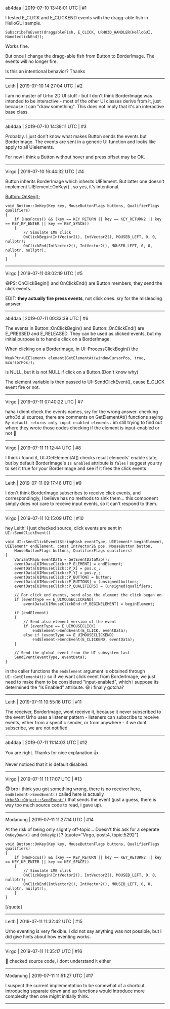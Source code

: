 ab4daa | 2019-07-10 13:48:01 UTC | #1

I tested E_CLICK and E_CLICKEND events with the dragg-able fish in HelloGUI sample.

	SubscribeToEvent(draggableFish, E_CLICK, URHO3D_HANDLER(HelloGUI, HandleclickEnd));
Works fine.

But once I change the dragg-able fish from Button to BorderImage.
The events will no longer fire. 

Is this an intentional behavior?
Thanks

-------------------------

Leith | 2019-07-10 14:27:04 UTC | #2

I am no master of Urho 2D UI stuff - but I don't think BorderImage was intended to be interactive - most of the other UI classes derive from it, just because it can "draw something". This does not imply that it's an interactive base class.

-------------------------

ab4daa | 2019-07-10 14:39:11 UTC | #3

Probably.
I just don't know what makes Button sends the events but BorderImage.
The events are sent in a generic UI function and looks like apply to all UIelements.

For now I think a Button without hover and press offset may be OK.

-------------------------

Virgo | 2019-07-10 16:44:32 UTC | #4

Button inherits BorderImage which inherits UIElement.
But latter one doesn't implement UIElement::OnKey() , so yes, it's intentional.



[Button::OnKey();](https://github.com/urho3d/Urho3D/blob/master/Source/Urho3D/UI/Button.cpp#L149)

    void Button::OnKey(Key key, MouseButtonFlags buttons, QualifierFlags qualifiers)
    {
        if (HasFocus() && (key == KEY_RETURN || key == KEY_RETURN2 || key == KEY_KP_ENTER || key == KEY_SPACE))
        {
            // Simulate LMB click
            OnClickBegin(IntVector2(), IntVector2(), MOUSEB_LEFT, 0, 0, nullptr);
            OnClickEnd(IntVector2(), IntVector2(), MOUSEB_LEFT, 0, 0, nullptr, nullptr);
        }
    }

-------------------------

Virgo | 2019-07-11 08:02:19 UTC | #5

:smiley:PS: OnClickBegin() and OnClickEnd() are Button members, they send the click events.

EDIT: **they actually fire press events**, not click ones.
sry for the misleading answer

-------------------------

ab4daa | 2019-07-11 00:33:39 UTC | #6

The events in Button::OnClickBegin() and Button::OnClickEnd() are E_PRESSED and E_RELEASED.
They can be used as clicked events, but my initial purpose is to handle click on a BorderImage.

When clicking on a BorderImage, in UI::ProcessClickBegin() the 

	WeakPtr<UIElement> element(GetElementAt(windowCursorPos, true, &cursorPos));

is NULL, but it is not NULL if click on a Button.(Don't know why)

The element variable is then passed to UI::SendClickEvent(), cause E_CLICK event fire or not.

-------------------------

Virgo | 2019-07-11 07:40:22 UTC | #7

haha i didnt check the events names, sry for the wrong answer.
checking urho3d ui sources, there are comments on GetElementAt() functions saying
`By default returns only input-enabled elements.`
im still trying to find out where they wrote those codes checking if the element is input-enabled or not
:hugs:

-------------------------

Virgo | 2019-07-11 11:12:44 UTC | #8

I think i found it, UI::GetElementAt() checks result elements' enable state, but by default BorderImage's `Is Enabled` attribute is `fales`
i suggest you try to set it true for your BorderImage and see if it fires the click events

-------------------------

Leith | 2019-07-11 09:17:46 UTC | #9

I don't think BorderImage subscribes to receive click events, and correspondingly, I believe has no methods to sink them... this component simply does not care to receive input events, so it can't respond to them.

-------------------------

Virgo | 2019-07-11 10:15:09 UTC | #10

hey Leith!
i just checked source, click events are sent in `UI::SendClickEvent()`


    void UI::SendClickEvent(StringHash eventType, UIElement* beginElement, UIElement* endElement, const IntVector2& pos, MouseButton button,
        MouseButtonFlags buttons, QualifierFlags qualifiers)
    {
        VariantMap& eventData = GetEventDataMap();
        eventData[UIMouseClick::P_ELEMENT] = endElement;
        eventData[UIMouseClick::P_X] = pos.x_;
        eventData[UIMouseClick::P_Y] = pos.y_;
        eventData[UIMouseClick::P_BUTTON] = button;
        eventData[UIMouseClick::P_BUTTONS] = (unsigned)buttons;
        eventData[UIMouseClick::P_QUALIFIERS] = (unsigned)qualifiers;

        // For click end events, send also the element the click began on
        if (eventType == E_UIMOUSECLICKEND)
            eventData[UIMouseClickEnd::P_BEGINELEMENT] = beginElement;

        if (endElement)
        {
            // Send also element version of the event
            if (eventType == E_UIMOUSECLICK)
                endElement->SendEvent(E_CLICK, eventData);
            else if (eventType == E_UIMOUSECLICKEND)
                endElement->SendEvent(E_CLICKEND, eventData);
        }

        // Send the global event from the UI subsystem last
        SendEvent(eventType, eventData);
    }

in the caller functions the `endElement` argument is obtained through `UI::GetElementAt()`
so if we want click event from BorderImage, we just need to make them to be considered "input-enabled", which i suppose its determined the "Is Enabled" attribute.
:smiley: i finally gotcha?

-------------------------

Leith | 2019-07-11 10:55:16 UTC | #11

The receiver, BorderImage, wont receive it, because it never subscribed to the event
Urho uses a listener pattern - listeners can subscribe to receive events, either from a specific sender, or from anywhere - if we dont subscribe, we are not notified

-------------------------

ab4daa | 2019-07-11 11:14:03 UTC | #12

You are right.
Thanks for nice explanation :+1:

Never noticed that it is default disabled.

-------------------------

Virgo | 2019-07-11 11:17:07 UTC | #13

:innocent: bro i think you got something wrong, there is no receiver here, `endElement->SendEvent()` called here is actually [`Urho3D::Object::SendEvent()`](https://github.com/urho3d/Urho3D/blob/master/Source/Urho3D/Core/Object.cpp#L297) that sends the event (just a guess, there is way too much source code to read, i gave up).

-------------------------

Modanung | 2019-07-11 11:27:14 UTC | #14

At the risk of being only slightly off-topic...
Doesn't this ask for a seperate `OnKeyDown()` and `OnKeyUp()`?
[quote="Virgo, post:4, topic:5292"]
```
void Button::OnKey(Key key, MouseButtonFlags buttons, QualifierFlags qualifiers)
{
    if (HasFocus() && (key == KEY_RETURN || key == KEY_RETURN2 || key == KEY_KP_ENTER || key == KEY_SPACE))
    {
        // Simulate LMB click
        OnClickBegin(IntVector2(), IntVector2(), MOUSEB_LEFT, 0, 0, nullptr);
        OnClickEnd(IntVector2(), IntVector2(), MOUSEB_LEFT, 0, 0, nullptr, nullptr);
    }
}
```
[/quote]

-------------------------

Leith | 2019-07-11 11:32:42 UTC | #15

Urho eventing is very flexible. I did not say anything was not possible, but I did give hints about how eventing works.

-------------------------

Virgo | 2019-07-11 11:35:17 UTC | #16

:rofl: checked source code, i dont understand it either

-------------------------

Modanung | 2019-07-11 11:51:27 UTC | #17

I suspect the current implementation to be somewhat of a shortcut. Introducing separate down and up functions would introduce more complexity then one might initially think.

-------------------------

